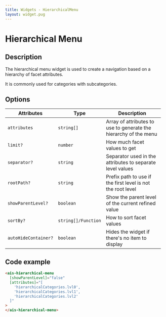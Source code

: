 ```yaml
---
title: Widgets - HierarchicalMenu
layout: widget.pug
---
```


# Hierarchical Menu

## Description

The hierarchical menu widget is used to create a navigation based on a hierarchy of facet attributes.

It is commonly used for categories with subcategories.

## Options

| Attributes           | Type                | Description
| -                    | -                   | -
| `attributes`         | `string[]`          | Array of attributes to use to generate the hierarchy of the menu
| `limit?`             | `number`            | How much facet values to get
| `separator?`         | `string`            | Separator used in the attributes to separate level values
| `rootPath?`          | `string`            | Prefix path to use if the first level is not the root level
| `showParentLevel?`   | `boolean`           | Show the parent level of the current refined value
| `sortBy?`            | `string[]/Function` | How to sort facet values
| `autoHideContainer?` | `boolean`           | Hides the widget if there's no item to display

## Code example

```html
<ais-hierarchical-menu
  [showParentLevel]="false"
  [attributes]="[
    'hierarchicalCategories.lvl0',
    'hierarchicalCategories.lvl1',
    'hierarchicalCategories.lvl2'
  ]"
>
</ais-hierarchical-menu>
```
